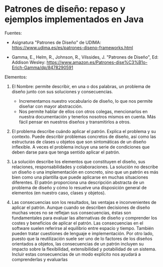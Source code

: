 # Patrones de diseño: repaso y ejemplos implementados en Java

Fuentes:

- Asignatura "Patrones de Diseño" de UDIMA:  https://www.udima.es/es/patrones-diseno-frameworks.html

- Gamma, E., Helm, R., Johnson, R., Vilssides, J. "Patrones de Diseño", Ed: Addison Wesley: https://www.amazon.es/Patrones-dise%C3%B1o-Erich-Gamma/dp/8478290591


Elementos:

1. El Nombre: permite describir, en una o dos palabras, un problema de diseño junto con sus soluciones y consecuencias. 

	- Incrementamos nuestro vocabulario de diseño, lo que nos permite diseñar con mayor abstracción. 
	- Nos permite hablar de ellos con otros colegas, mencionarlos en nuestra documentación y tenerlos nosotros 	mismos en cuenta. Más fácil pensar en nuestros diseños y transmitirlos a otros. 
  
2. El problema describe cuándo aplicar el patrón. Explica el problema y su contexto. Puede describir problemas concretos de diseño, así como las estructuras de clases u objetos que son sintomáticas de un diseño inflexible. A veces el problema incluye una serie de condiciones que deben darse para que tenga sentido aplicar el patrón.

3. La solución describe los elementos que constituyen el diseño, sus relaciones, responsabilidades y colaboraciones. La solución no describe un diseño o una implementación en concreto, sino que un patrón es más bien como una plantilla que puede aplicarse en muchas situaciones diferentes. El patrón proporciona una descripción abstracta de un problema de diseño y cómo lo resuelve una disposición general de elementos (en nuestro caso, clases y objetos).

4. Las consecuencias son los resultados, las ventajas e inconvenientes de aplicar el patrón. Aunque cuando se describen decisiones de diseño muchas veces no se reflejan sus consecuencias, éstas son fundamentales para evaluar las alternativas de diseño y comprender los costes y beneficios de aplicar el patrón. Las consecuencias en el software suelen referirse al equilibrio entre espacio y tiempo. También pueden tratar cuestiones de lenguaje e implementación. Por otro lado, puesto que la reutilización suele ser uno de lo factores de los diseños orientados a objetos, las consecuencias de un patrón incluyen su impacto sobre la flexibilidad, extensibilidad y potabilidad de un sistema. Incluir estas consecuencias de un modo explícito nos ayudará a comprenderlas y evaluarlas


